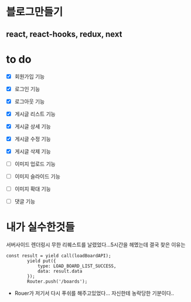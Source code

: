 # 블로그만들기

## react, react-hooks, redux, next


# to do
- [x] 회원가입 기능
- [x] 로그인 기능
- [x] 로그아웃 기능
- [x] 게시글 리스트 기능
- [x] 게시글 상세 기능
- [x] 게시글 수정 기능
- [x] 게시글 삭제 기능
- [ ] 이미지 업로드 기능
- [ ] 이미지 슬라이드 기능
- [ ] 이미지 확대 기능
- [ ] 댓글 기능


# 내가 실수한것들
서버사이드 렌더링시 무한 리퀘스트를 날렸었다...5시간을 헤멨는데 결국 찾은 이유는
```
const result = yield call(loadBoardAPI);
        yield put({
            type: LOAD_BOARD_LIST_SUCCESS,
            data: result.data
        });
        Router.push('/boards');
```
- Rouer가 저기서 다시 푸쉬를 해주고있었다... 자신한테 농락당한 기분이다..